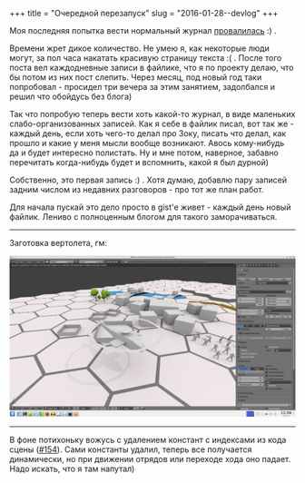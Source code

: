 +++
title = "Очередной перезапуск"
slug = "2016-01-28--devlog"
+++

Моя последняя попытка вести нормальный журнал
[провалилась](https://github.com/ozkriff/ozkriff.github.io-src/blob/master/content/2015-11-30--devlog-live-again.rst)
:) .

Времени жрет дикое количество. Не умею я, как некоторые люди могут, за
пол часа накатать красивую страницу текста :( . После того поста вел
каждодневные записи в файлике, что я по проекту делаю, что бы потом из
них пост слепить. Через месяц, под новый год таки попробовал - просидел
три вечера за этим занятием, задолбался и решил что обойдусь без блога)

Так что попробую теперь вести хоть какой-то журнал, в виде маленьких
слабо-организованных записей. Как я себе в файлик писал, вот так же -
каждый день, если хоть чего-то делал про Зоку, писать что делал, как
прошло и какие у меня мысли вообще возникают. Авось кому-нибудь да и
будет интересно полистать. Ну и мне потом, наверное, забавно перечитать
когда-нибудь будет и вспомнить, какой я был дурной)

Собственно, это первая запись :) . Хотя думаю, добавлю пару записей
задним числом из недавних разговоров - про тот же план работ.

Для начала пускай это дело просто в gist'е живет - каждый день новый
файлик. Лениво с полноценным блогом для такого заморачиваться.

------------------------------------------------------------------------

Заготовка вертолета, гм:

![Заготовка вертолета](draft_helicoper.png)

------------------------------------------------------------------------

В фоне потихоньку вожусь с удалением констант с индексами из кода сцены
([\#154](https://github.com/ozkriff/zoc/issues/154)). Сами константы
удалил, теперь все получается динамически, но при движении отрядов или
переходе хода оно падает. Надо искать, что я там напутал)
